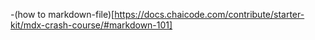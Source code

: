 -(how to markdown-file)[https://docs.chaicode.com/contribute/starter-kit/mdx-crash-course/#markdown-101]

